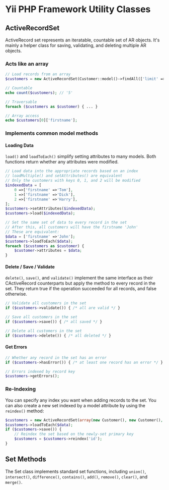 # Yii PHP Framework Utility Classes

## ActiveRecordSet

ActiveRecord set represents an iteratable, countable set of AR objects. It's mainly a helper
class for saving, validating, and deleting multiple AR objects.

### Acts like an array

```php
// Load records from an array
$customers = new ActiveRecordSet(Customer::model()->findAll(['limit' =>5]));

// Countable
echo count($customers); // '5'

// Traversable
foreach ($customers as $customer) { ... }

// Array access
echo $customers[0]['firstname'];
```

### Implements common model methods

#### Loading Data

`load()` and `loadToEach()` simplify setting attributes to many models. Both functions return
whether any attributes were modified.

```php
// Load data into the appropriate records based on an index
// loadMultiple() and setAttributes() are equivalent
// Only the customers with keys 0, 1, and 2 will be modified
$indexedData = [
    0 =>['firstname' =>'Tom'],
    1 =>['firstname' =>'Dick'],
    2 =>['firstname' =>'Harry'],
];
$customers->setAttributes($indexedData);
$customers->load($indexedData);

// Set the same set of data to every record in the set
// After this, all customers will have the firstname 'John'
// These are equivalent:
$data = ['firstname' =>'John'];
$customers->loadToEach($data);
foreach ($customers as $customer) {
    $customer->attributes = $data;
}
```

#### Delete / Save / Validate

`delete()`, `save()`, and `validate()` implement the same interface as their CActiveRecord counterparts
but apply the method to every record in the set. They return true if the operation succeeded for all
records, and false otherwise.

```php
// Validate all customers in the set
if ($customers->validate()) { /* all are valid */ }

// Save all customers in the set
if ($customers->save()) { /* all saved */ }

// Delete all customers in the set
if ($customers->delete()) { /* all deleted */ }
```

#### Get Errors

```php
// Whether any record in the set has an error
if ($customers->hasError()) { /* at least one record has an error */ }

// Errors indexed by record key
$customers->getErrors();
```

### Re-Indexing

You can specify any index you want when adding records to the set. You can also create a new set indexed by a model
attribute by using the `reindex()` method:

```php
$customers = new ActiveRecordSet(array(new Customer(), new Customer(), new Customer()));
$customers->loadToEach($data);
if ($customers->save()) {
    // Reindex the set based on the newly-set primary key
    $customers = $customers->reindex('id');
}
```

## Set Methods

The Set class implements standard set functions, including `union()`, `intersect()`, `difference()`, `contains()`,
`add()`, `remove()`, `clear()`, and `merge()`.
